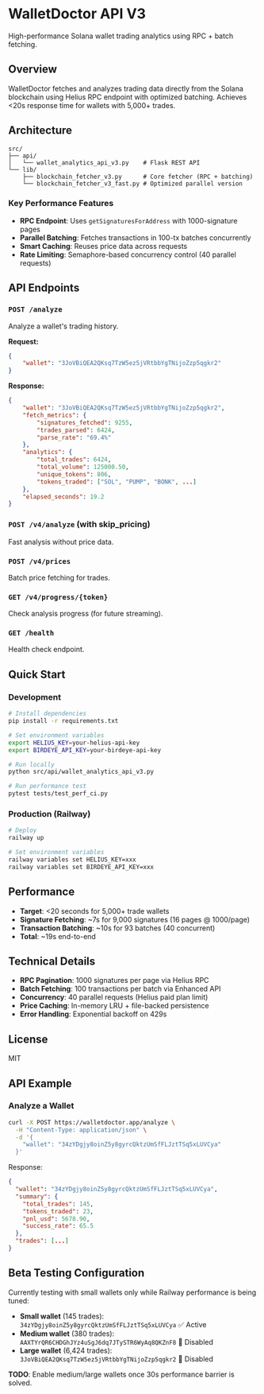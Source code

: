 # WalletDoctor API V3

High-performance Solana wallet trading analytics using RPC + batch fetching.

## Overview

WalletDoctor fetches and analyzes trading data directly from the Solana blockchain using Helius RPC endpoint with optimized batching. Achieves <20s response time for wallets with 5,000+ trades.

## Architecture

```
src/
├── api/
│   └── wallet_analytics_api_v3.py    # Flask REST API
└── lib/
    ├── blockchain_fetcher_v3.py      # Core fetcher (RPC + batching)
    └── blockchain_fetcher_v3_fast.py # Optimized parallel version
```

### Key Performance Features

- **RPC Endpoint**: Uses `getSignaturesForAddress` with 1000-signature pages
- **Parallel Batching**: Fetches transactions in 100-tx batches concurrently
- **Smart Caching**: Reuses price data across requests
- **Rate Limiting**: Semaphore-based concurrency control (40 parallel requests)

## API Endpoints

### `POST /analyze`
Analyze a wallet's trading history.

**Request:**
```json
{
    "wallet": "3JoVBiQEA2QKsq7TzW5ez5jVRtbbYgTNijoZzp5qgkr2"
}
```

**Response:**
```json
{
    "wallet": "3JoVBiQEA2QKsq7TzW5ez5jVRtbbYgTNijoZzp5qgkr2",
    "fetch_metrics": {
        "signatures_fetched": 9255,
        "trades_parsed": 6424,
        "parse_rate": "69.4%"
    },
    "analytics": {
        "total_trades": 6424,
        "total_volume": 125000.50,
        "unique_tokens": 806,
        "tokens_traded": ["SOL", "PUMP", "BONK", ...]
    },
    "elapsed_seconds": 19.2
}
```

### `POST /v4/analyze` (with skip_pricing)
Fast analysis without price data.

### `POST /v4/prices`
Batch price fetching for trades.

### `GET /v4/progress/{token}`
Check analysis progress (for future streaming).

### `GET /health`
Health check endpoint.

## Quick Start

### Development
```bash
# Install dependencies
pip install -r requirements.txt

# Set environment variables
export HELIUS_KEY=your-helius-api-key
export BIRDEYE_API_KEY=your-birdeye-api-key

# Run locally
python src/api/wallet_analytics_api_v3.py

# Run performance test
pytest tests/test_perf_ci.py
```

### Production (Railway)
```bash
# Deploy
railway up

# Set environment variables
railway variables set HELIUS_KEY=xxx
railway variables set BIRDEYE_API_KEY=xxx
```

## Performance

- **Target**: <20 seconds for 5,000+ trade wallets
- **Signature Fetching**: ~7s for 9,000 signatures (16 pages @ 1000/page)
- **Transaction Batching**: ~10s for 93 batches (40 concurrent)
- **Total**: ~19s end-to-end

## Technical Details

- **RPC Pagination**: 1000 signatures per page via Helius RPC
- **Batch Fetching**: 100 transactions per batch via Enhanced API
- **Concurrency**: 40 parallel requests (Helius paid plan limit)
- **Price Caching**: In-memory LRU + file-backed persistence
- **Error Handling**: Exponential backoff on 429s

## License

MIT

## API Example

### Analyze a Wallet
```bash
curl -X POST https://walletdoctor.app/analyze \
  -H "Content-Type: application/json" \
  -d '{
    "wallet": "34zYDgjy8oinZ5y8gyrcQktzUmSfFLJztTSq5xLUVCya"
  }'
```

Response:
```json
{
  "wallet": "34zYDgjy8oinZ5y8gyrcQktzUmSfFLJztTSq5xLUVCya",
  "summary": {
    "total_trades": 145,
    "tokens_traded": 23,
    "pnl_usd": 5678.90,
    "success_rate": 65.5
  },
  "trades": [...]
}
```

## Beta Testing Configuration

Currently testing with small wallets only while Railway performance is being tuned:
- **Small wallet** (145 trades): `34zYDgjy8oinZ5y8gyrcQktzUmSfFLJztTSq5xLUVCya` ✅ Active
- **Medium wallet** (380 trades): `AAXTYrQR6CHDGhJYz4uSgJ6dq7JTySTR6WyAq8QKZnF8` 🚧 Disabled
- **Large wallet** (6,424 trades): `3JoVBiQEA2QKsq7TzW5ez5jVRtbbYgTNijoZzp5qgkr2` 🚧 Disabled

**TODO**: Enable medium/large wallets once 30s performance barrier is solved.
